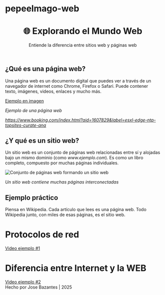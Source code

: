 # pepeelmago-web
<!DOCTYPE html>
<html lang="es">
<head>
  <meta charset="UTF-8" />
  <meta name="viewport" content="width=device-width, initial-scale=1.0"/>
  
<body>

  <header>
    <h1>🌐 Explorando el Mundo Web</h1>
    <p>Entiende la diferencia entre sitios web y páginas web</p>
  </header>
      <h2>¿Qué es una página web?</h2>
      <p>
        Una página web es un documento digital que puedes ver a través de un navegador de internet como Chrome, Firefox o Safari.
        Puede contener texto, imágenes, videos, enlaces y mucho más.
      </p>
      <div class="img-container">
        <a href="https://www.hubspot.com/hubfs/media/queespaginaweb.png">Ejemplo en imagen</a>
        <p><em>Ejemplo de una página web 

https://www.booking.com/index.html?aid=1607829&label=esxl-edge-ntp-topsites-curate-ana</em></p>
    
 <h2>¿Y qué es un sitio web?</h2>
      <p>
        Un sitio web es un conjunto de páginas web relacionadas entre sí y alojadas bajo un mismo dominio (como <em>www.ejemplo.com</em>).
        Es como un libro completo, compuesto por muchas páginas individuales.
      </p>
      <div class="img-container">
        <img src="https://www.google.com/url?sa=i&url=https%3A%2F%2Fblog.hubspot.es%2Fwebsite%2Fque-es-pagina-web&psig=AOvVaw09iXWAxrKB_RvXhC3zDBIV&ust=1749668100675000&source=images&cd=vfe&opi=89978449&ved=0CBQQjRxqFwoTCPCz2d_D540DFQAAAAAdAAAAABAL" alt="Conjunto de páginas web formando un sitio web" />
        <p><em>Un sitio web contiene muchas páginas interconectadas</em></p>
      <h2>Ejemplo práctico</h2>
      <p>
        Piensa en Wikipedia. Cada artículo que lees es una página web. Todo Wikipedia junto, con miles de esas páginas, es el sitio web.
      </p>
<h1>Protocolos de red</h1>
<a href="https://youtu.be/-NToJj1y9mc="_blank">Video ejemplo #1</a> 

<h1>Diferencia entre Internet y la WEB</h1>
<a href="hhttps://youtu.be/ldWCQPPwReQ="_blank">Video ejemplo #2</a>

  <footer>
    Hecho por Jose Bazantes | 2025
  </footer>

</body>
</html>
